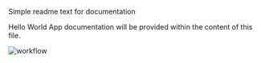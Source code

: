 Simple readme text for documentation

Hello World App documentation will be provided within the content of this file.

![workflow](https://github.com/<UserName>/<RepositoryName>/actions/workflows/main.yml/badge.svg)